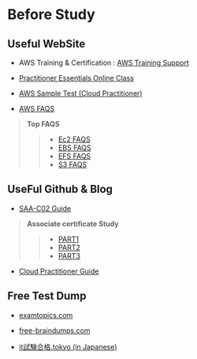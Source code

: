 Before Study
=============

Useful WebSite
--------------

+ AWS Training & Certification : [AWS Training Support][awslink]

[awslink]: https://www.aws.training/ "AWS Training & Certification"

+  [Practitioner Essentials Online Class][awslink4]

[awslink4]: https://www.aws.training/Details/Curriculum?id=32442 "AWS Practitioner Essentials"

+ [AWS Sample Test (Cloud Practitioner)][awslink2]

[awslink2]: https://d1.awsstatic.com/ko_KR/training-and-certification/docs-cloud-practitioner/AWS-Certified-Cloud-Practitioner_Sample-Questions.pdf "AWS Sample Test"

+ [AWS FAQS][awslink3]

[awslink3]:https://aws.amazon.com/ko/faqs/
> **Top FAQS**
> > + [Ec2 FAQS][e]
> > + [EBS FAQS][EBS]
> > + [EFS FAQS][EFS]
> > + [S3 FAQS][S3]

[e]:https://aws.amazon.com/ec2/faqs/?nc1=h_ls
[EBS]:https://aws.amazon.com/ebs/faqs/?nc1=h_ls
[EFS]:https://aws.amazon.com/efs/faq/?nc1=h_ls

[S3]:https://aws.amazon.com/s3/faqs/?nc1=h_ls

UseFul Github & Blog
--------------

+ [SAA-C02 Guide][link]

[link]:https://github.com/serithemage/AWSCertifiedSolutionsArchitectUnofficialStudyGuide
> **Associate certificate Study**
>  >+ [PART1][link2]
> >+ [PART2][link3]
> >+ [PART3][link4]
> >

[link2]:https://medium.com/@tkdgy0801/aws-solutions-architect-certificate-%EA%B3%B5%EB%B6%80-%EC%98%81%EC%97%AD-1-7abd91cd91a8
[link3]:https://medium.com/@tkdgy0801/aws-solutions-architect-associate-certificate-study-%EA%B3%B5%EC%8B%9D-%EB%AC%B8%EC%84%9C-%EC%A0%95%EB%A6%AC-part-2-3775eb75230e
[link4]:https://medium.com/@tkdgy0801/aws-solutions-architect-associate-certificate-study-%EA%B3%B5%EC%8B%9D-%EB%AC%B8%EC%84%9C-%EC%A0%95%EB%A6%AC-part-3-b14f3e4005b
+ [Cloud Practitioner Guide][link1]

[link1]:https://github.com/yoonhok524/aws-certifications/tree/master/0.%20Cloud%20Practitioner
Free Test Dump
---------------

* [examtopics.com][a]

[a]:https://www.examtopics.com/exams/amazon/aws-certified-cloud-practitioner/view/

* [free-braindumps.com][b]

[b]:https://free-braindumps.com/amazon/free-clf-c01-braindumps.html

* [it試験合格.tokyo (in Japanese)][c]

[c]:https://xn--it-8m6c797en72b7wt.tokyo/2020/05/06/aws%e3%82%af%e3%83%a9%e3%82%a6%e3%83%89%e3%83%97%e3%83%a9%e3%82%af%e3%83%86%e3%82%a3%e3%82%b7%e3%83%a7%e3%83%8a%e3%83%bc-%e7%84%a1%e6%96%99%e5%95%8f%e9%a1%8c%e9%9b%86/
